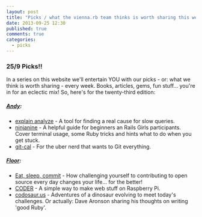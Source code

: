```yaml
---
layout: post
title: "Picks / what the vienna.rb team thinks is worth sharing this week"
date: 2013-09-25 12:30
published: true
comments: true
categories:
  - picks
---
```


### 25/9 Picks!!

In a series on this website we'll entertain YOU with our picks - or: what we think is worth sharing - every week.
Books, articles, gems, fun stuff... you're in for an eclectic mix! So, here's for the twenty-third edition:

##### [Andy][1]:
  - [explain analyze][2] - A tool for finding a real cause for slow queries.
  - [ninjanine][3] - A helpful guide for beginners an Rails Girls participants. Cover terminal usage, some Ruby tricks and hints what to do when you get stuck.
  - [git-cal][4] - For the uber nerd that wants to Git everything.
  
##### [Floor][5]:
  - [Eat, sleep, commit][6] - How challenging yourself to contributing to open source every day changes your life... for the better!
  - [CODER][7] - A simple way to make web stuff on Raspberry Pi.
  - [codosaur.us][8] - Adventures of a dinosaur evolving to meet today's challenges. Or actually: Dave Aronson sharing his thoughts on writing 'good Ruby'. 
  
[1]: http://www.twitter.com/pxlpnk
[2]: http://explain.depesz.com/
[3]: https://github.com/FloorD/ninjanine
[4]: https://github.com/k4rthik/git-cal
[5]: http://www.twitter.com/floordrees
[6]: https://ryanseys.com/blog/177-days-of-github/
[7]: http://googlecreativelab.github.io/coder/
[8]: http://blog.codosaur.us/
